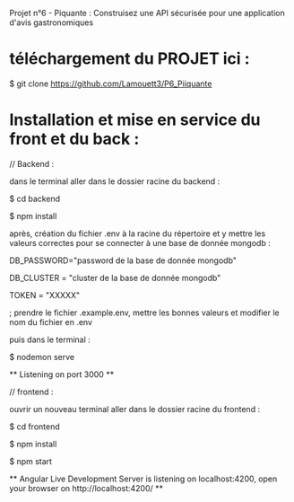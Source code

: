 Projet n°6 - Piquante : Construisez une API sécurisée pour une application d'avis gastronomiques

# téléchargement du PROJET ici :

$ git clone https://github.com/Lamouett3/P6_Piiquante

# Installation et mise en service du front et du back :

// Backend :

dans le terminal aller dans le dossier racine du backend :

$ cd backend

$ npm install

après, création du fichier .env à la racine du répertoire et y mettre les valeurs correctes pour se connecter à une base de donnée mongodb :

DB_PASSWORD="password de la base de donnée mongodb"

DB_CLUSTER = "cluster de la base de donnée mongodb"

TOKEN = "XXXXX"

; prendre le fichier .example.env, mettre les bonnes valeurs et modifier le nom du fichier en .env

puis dans le terminal :

$ nodemon serve

** Listening on port 3000 **

// frontend :

ouvrir un nouveau terminal aller dans le dossier racine du frontend :

$ cd frontend

$ npm install

$ npm start

** Angular Live Development Server is listening on localhost:4200, open your browser on http://localhost:4200/ **
